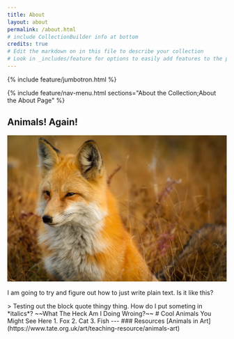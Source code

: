 ```yaml
---
title: About
layout: about
permalink: /about.html
# include CollectionBuilder info at bottom
credits: true
# Edit the markdown on in this file to describe your collection
# Look in _includes/feature for options to easily add features to the page
---
```


{% include feature/jumbotron.html %}

{% include feature/nav-menu.html sections="About the Collection;About the About Page" %}

## Animals! Again!
![Sleepy Fox](https://github.com/jkcronin/animalsagain2/blob/1daf3b0ef39517088607e28ccbed88366bf6df35/objects/sleepyfox.jpg)

<p>I am going to try and figure out how to just write plain text. Is it like this?</p>
> Testing out the block quote thingy thing.
How do I put someting in *italics*?
~~What The Heck Am I Doing Wroing?~~
# Cool Animals You Might See Here
1. Fox
2. Cat
3. Fish
---
### Resources
[Animals in Art](https://www.tate.org.uk/art/teaching-resource/animals-art)
